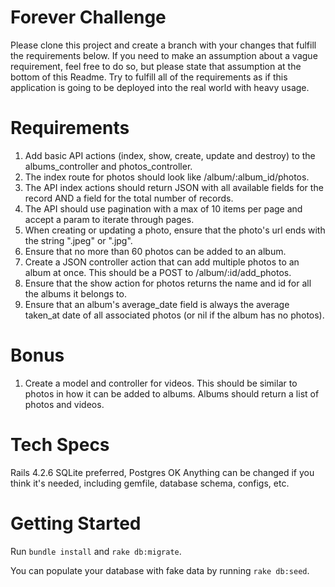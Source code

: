 # Forever Challenge
Please clone this project and create a branch with your changes that fulfill the requirements below.  If you need to make an assumption about a vague requirement, feel free to do so, but please state that assumption at the bottom of this Readme.  Try to fulfill all of the requirements as if this application is going to be deployed into the real world with heavy usage.


# Requirements
1. Add basic API actions (index, show, create, update and destroy) to the albums_controller and photos_controller.
2. The index route for photos should look like /album/:album_id/photos.
3. The API index actions should return JSON with all available fields for the record AND a field for the total number of records.
4. The API should use pagination with a max of 10 items per page and accept a param to iterate through pages.
5. When creating or updating a photo, ensure that the photo's url ends with the string ".jpeg" or ".jpg".
6. Ensure that no more than 60 photos can be added to an album.
7. Create a JSON controller action that can add multiple photos to an album at once.  This should be a POST to /album/:id/add_photos.
8. Ensure that the show action for photos returns the name and id for all the albums it belongs to.
9. Ensure that an album's average_date field is always the average taken_at date of all associated photos (or nil if the album has no photos).


# Bonus

1. Create a model and controller for videos.  This should be similar to photos in how it can be added to albums.  Albums should return a list of photos and videos.


# Tech Specs
Rails 4.2.6
SQLite preferred, Postgres OK
Anything can be changed if you think it's needed, including gemfile, database schema, configs, etc.


# Getting Started
Run `bundle install` and `rake db:migrate`.

You can populate your database with fake data by running `rake db:seed`.
